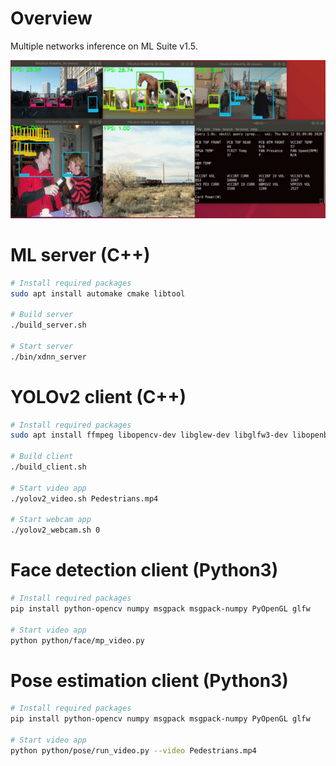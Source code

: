 Overview
========

Multiple networks inference on ML Suite v1.5.

![Screencast](doc/img/demo.gif)

ML server (C++)
===============

```bash
# Install required packages
sudo apt install automake cmake libtool

# Build server
./build_server.sh

# Start server
./bin/xdnn_server
```

YOLOv2 client (C++)
===================

```bash
# Install required packages
sudo apt install ffmpeg libopencv-dev libglew-dev libglfw3-dev libopenblas-dev

# Build client
./build_client.sh

# Start video app
./yolov2_video.sh Pedestrians.mp4

# Start webcam app
./yolov2_webcam.sh 0
```

Face detection client (Python3)
===============================

```bash
# Install required packages
pip install python-opencv numpy msgpack msgpack-numpy PyOpenGL glfw

# Start video app
python python/face/mp_video.py
```

Pose estimation client (Python3)
===============================

```bash
# Install required packages
pip install python-opencv numpy msgpack msgpack-numpy PyOpenGL glfw

# Start video app
python python/pose/run_video.py --video Pedestrians.mp4
```
